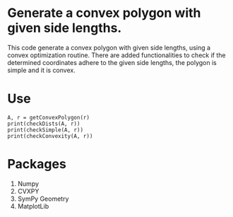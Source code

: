 # Generate a convex polygon with given side lengths. 
This code generate a convex polygon with given side lengths, using a convex optimization routine. There are added 
functionalities to check if the determined coordinates adhere to the given side lengths, the polygon is simple and it 
is convex. 

# Use
    A, r = getConvexPolygon(r)
    print(checkDists(A, r))
    print(checkSimple(A, r))
    print(checkConvexity(A, r))
    
# Packages
1. Numpy
2. CVXPY
3. SymPy Geometry
4. MatplotLib
